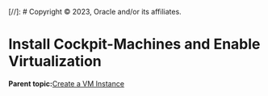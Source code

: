 [//]: # Copyright © 2023, Oracle and/or its affiliates.

# Install Cockpit-Machines and Enable Virtualization

**Parent topic:**[Create a VM Instance](../topics/cockpit-kvm_create_a_virtual_machine.md)


